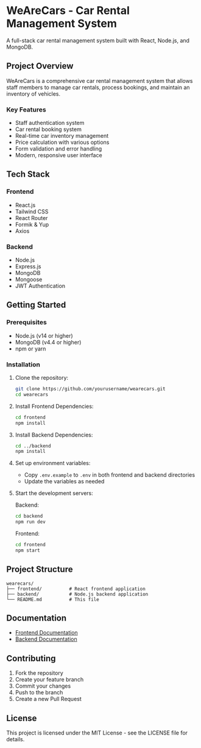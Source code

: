 # WeAreCars - Car Rental Management System

A full-stack car rental management system built with React, Node.js, and MongoDB.

## Project Overview

WeAreCars is a comprehensive car rental management system that allows staff members to manage car rentals, process bookings, and maintain an inventory of vehicles.

### Key Features

- Staff authentication system
- Car rental booking system
- Real-time car inventory management
- Price calculation with various options
- Form validation and error handling
- Modern, responsive user interface

## Tech Stack

### Frontend
- React.js
- Tailwind CSS
- React Router
- Formik & Yup
- Axios

### Backend
- Node.js
- Express.js
- MongoDB
- Mongoose
- JWT Authentication

## Getting Started

### Prerequisites
- Node.js (v14 or higher)
- MongoDB (v4.4 or higher)
- npm or yarn

### Installation

1. Clone the repository:
   ```bash
   git clone https://github.com/yourusername/wearecars.git
   cd wearecars
   ```

2. Install Frontend Dependencies:
   ```bash
   cd frontend
   npm install
   ```

3. Install Backend Dependencies:
   ```bash
   cd ../backend
   npm install
   ```

4. Set up environment variables:
   - Copy `.env.example` to `.env` in both frontend and backend directories
   - Update the variables as needed

5. Start the development servers:

   Backend:
   ```bash
   cd backend
   npm run dev
   ```

   Frontend:
   ```bash
   cd frontend
   npm start
   ```

## Project Structure

```
wearecars/
├── frontend/          # React frontend application
├── backend/           # Node.js backend application
└── README.md          # This file
```

## Documentation

- [Frontend Documentation](./frontend/README.md)
- [Backend Documentation](./backend/README.md)

## Contributing

1. Fork the repository
2. Create your feature branch
3. Commit your changes
4. Push to the branch
5. Create a new Pull Request

## License

This project is licensed under the MIT License - see the LICENSE file for details. 
